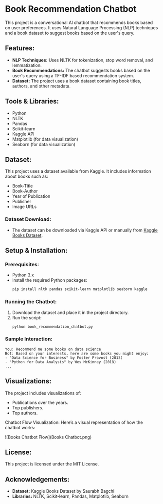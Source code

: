 
# Book Recommendation Chatbot

This project is a conversational AI chatbot that recommends books based on user preferences. It uses Natural Language Processing (NLP) techniques and a book dataset to suggest books based on the user's query. 

## Features:
- **NLP Techniques:** Uses NLTK for tokenization, stop word removal, and lemmatization.
- **Book Recommendations:** The chatbot suggests books based on the user's query using a TF-IDF based recommendation system.
- **Dataset:** The project uses a book dataset containing book titles, authors, and other metadata.

## Tools & Libraries:
- Python
- NLTK
- Pandas
- Scikit-learn
- Kaggle API
- Matplotlib (for data visualization)
- Seaborn (for data visualization)

## Dataset:
This project uses a dataset available from Kaggle. It includes information about books such as:
- Book-Title
- Book-Author
- Year of Publication
- Publisher
- Image URLs

### Dataset Download:
- The dataset can be downloaded via Kaggle API or manually from [Kaggle Books Dataset](https://www.kaggle.com/datasets/saurabhbagchi/books-dataset).

## Setup & Installation:

### Prerequisites:
- Python 3.x
- Install the required Python packages:
  ```bash
  pip install nltk pandas scikit-learn matplotlib seaborn kaggle
  ```

### Running the Chatbot:
1. Download the dataset and place it in the project directory.
2. Run the script:
   ```bash
   python book_recommendation_chatbot.py
   ```

### Sample Interaction:
```
You: Recommend me some books on data science
Bot: Based on your interests, here are some books you might enjoy:
- "Data Science for Business" by Foster Provost (2013)
- "Python for Data Analysis" by Wes McKinney (2018)
...
```

## Visualizations:
The project includes visualizations of:
- Publications over the years.
- Top publishers.
- Top authors.

Chatbot Flow Visualization:
Here’s a visual representation of how the chatbot works:

![Books Chatbot Flow](Books Chatbot.png)

## License:
This project is licensed under the MIT License.

## Acknowledgements:
- **Dataset:** Kaggle Books Dataset by Saurabh Bagchi
- **Libraries:** NLTK, Scikit-learn, Pandas, Matplotlib, Seaborn
